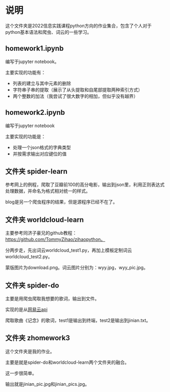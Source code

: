 # 说明

这个文件夹是2022信息实践课程python方向的作业集合，包含了个人对于python基本语法和爬虫、词云的一些学习。

## homework1.ipynb

编写于jupyter notebook。

主要实现的功能有：

- 列表的建立与其中元素的删除
- 字符串子串的提取（展示了从头提取和自尾部提取两种索引方式）
- 两个整数的加法（我尝试了很大数字的相加，但似乎没有越界）

## homework2.ipynb

编写于jupyter notebook

主要实现的功能是：

- 处理一个json格式的字典类型
- 并按需求输出对应键位的值

## 文件夹 spider-learn

参考网上的例程，爬取了豆瓣前100的高分电影，输出到json里，利用正则表达式处理数据，并命名为格式相对统一的样式。

blog是另一个爬虫程序的结果，但是源程序已经不在了。

## 文件夹 worldcloud-learn

主要参考同济子豪兄的github教程：https://github.com/TommyZihao/zihaopython。

分两步走，先出词云worldcloud_test1.py，再加上模板定制词云worldcloud_test2.py。

蒙版图片为download.png。词云图片分别为：wyy.jpg，wyy_pic.jpg。

## 文件夹 spider-do

主要是用爬虫爬取我想要的歌词，输出到文件。

实现的是从[网易云api](http://music.163.com/api/song/lyric?1949119429)

爬取歌曲《记念》的歌词，test1是输出到终端，test2是输出到jinian.txt。

## 文件夹 zhomework3

这个文件夹是我的作业。

主要是就是spider-do和worldcloud-learn两个文件夹的融合。

这一步很简单。

输出就是jinian_pic.jpg和jinian_pics.jpg。
